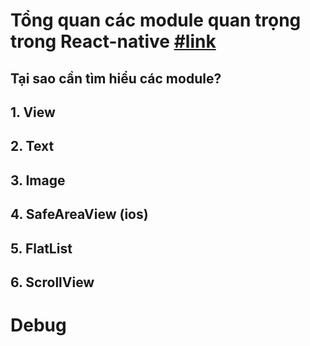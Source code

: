 # Tổng quan các module quan trọng trong React-native [#link](https://reactnative.dev/docs/components-and-apis)
## Tại sao cần tìm hiểu các module?
## 1. View
## 2. Text

## 3. Image
## 4. SafeAreaView (ios)

## 5. FlatList
## 6. ScrollView
# Debug
